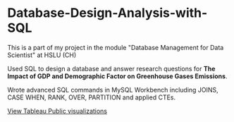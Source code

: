 # Database-Design-Analysis-with-SQL
This is a part of my project  in the module "Database Management for Data Scientist" at HSLU (CH)

Used SQL to design a database and answer research questions for **The Impact of GDP and Demographic Factor on Greenhouse Gases Emissions**.

Wrote advanced SQL commands in MySQL Workbench including JOINS, CASE WHEN, RANK, OVER, PARTITION and applied CTEs. 

[View Tableau Public visualizations]()
